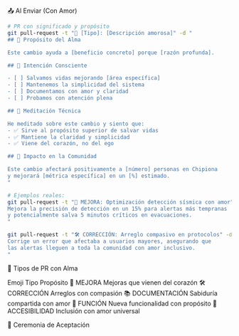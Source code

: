 📤 Al Enviar (Con Amor)

```bash
# PR con significado y propósito
git pull-request -t "💝 [Tipo]: [Descripción amorosa]" -d "
## 🌟 Propósito del Alma

Este cambio ayuda a [beneficio concreto] porque [razón profunda].

## 💖 Intención Consciente

- [ ] Salvamos vidas mejorando [área específica]
- [ ] Mantenemos la simplicidad del sistema  
- [ ] Documentamos con amor y claridad
- [ ] Probamos con atención plena

## 🧘 Meditación Técnica

He meditado sobre este cambio y siento que:
- ✅ Sirve al propósito superior de salvar vidas
- ✅ Mantiene la claridad y simplicidad
- ✅ Viene del corazón, no del ego

## 🌈 Impacto en la Comunidad

Este cambio afectará positivamente a [número] personas en Chipiona
y mejorará [métrica específica] en un [%] estimado.
"

# Ejemplos reales:
git pull-request -t "💝 MEJORA: Optimización detección sísmica con amor" -d "
Mejora la precisión de detección en un 15% para alertas más tempranas
y potencialmente salva 5 minutos críticos en evacuaciones.
"

git pull-request -t "🛠️ CORRECCIÓN: Arreglo compasivo en protocolos" -d "
Corrige un error que afectaba a usuarios mayores, asegurando que
las alertas lleguen a toda la comunidad con amor inclusivo.
"
```

🎯 Tipos de PR con Alma

Emoji Tipo Propósito
💝 MEJORA Mejoras que vienen del corazón
🛠️ CORRECCIÓN Arreglos con compasión
📚 DOCUMENTACIÓN Sabiduría compartida con amor
🚀 FUNCIÓN Nueva funcionalidad con propósito
🌈 ACCESIBILIDAD Inclusión con amor universal

🙏 Ceremonia de Aceptación
